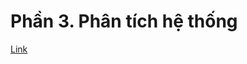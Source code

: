 # Phần 3. Phân tích hệ thống
[Link](https://lucid.app/lucidchart/26edeaf2-2b64-4537-873b-bd3c31a642b9/edit?invitationId=inv_51b0300c-818f-4e97-b272-a6eddfb85408&page=T7fL7Mh5VeE)
